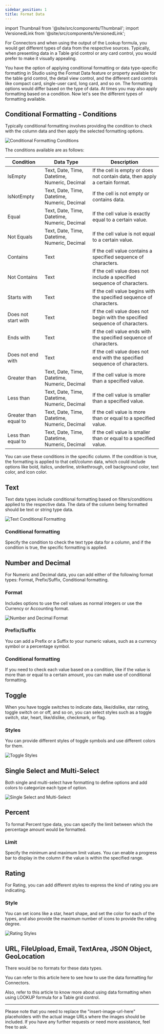 ```yaml
---
sidebar_position: 1
title: Format Data
---
```


import Thumbnail from '@site/src/components/Thumbnail';
import VersionedLink from '@site/src/components/VersionedLink';

For Connectors and when using the output of the Lookup formula, you would get different types of data from the respective sources. Typically, when presenting data in a Table grid control or any card control, you would prefer to make it visually appealing.

You have the option of applying conditional formatting or data type-specific formatting in Studio using the Format Data feature or property available for the table grid control, the detail view control, and the different card controls like compact card, single-user card, long card, and so on. The formatting options would differ based on the type of data. At times you may also apply formatting based on a condition. Now let's see the different types of formatting available.

## Conditional Formatting - Conditions

Typically conditional formatting involves providing the condition to check with the column data and then apply the selected formatting options.

![Conditional Formatting Conditions](insert-image-url-here)

The conditions available are as follows:

| Condition     | Data Type       | Description                              |
|--------------|-----------------|------------------------------------------|
| IsEmpty      | Text, Date, Time, Datetime, Numeric, Decimal | If the cell is empty or does not contain data, then apply a certain format. |
| IsNotEmpty   | Text, Date, Time, Datetime, Numeric, Decimal | If the cell is not empty or contains data. |
| Equal        | Text, Date, Time, Datetime, Numeric, Decimal | If the cell value is exactly equal to a certain value. |
| Not Equals   | Text, Date, Time, Datetime, Numeric, Decimal | If the cell value is not equal to a certain value. |
| Contains     | Text            | If the cell value contains a specified sequence of characters. |
| Not Contains | Text            | If the cell value does not include a specified sequence of characters. |
| Starts with  | Text            | If the cell value begins with the specified sequence of characters. |
| Does not start with | Text     | If the cell value does not begin with the specified sequence of characters. |
| Ends with    | Text            | If the cell value ends with the specified sequence of characters. |
| Does not end with | Text         | If the cell value does not end with the specified sequence of characters. |
| Greater than | Text, Date, Time, Datetime, Numeric, Decimal | If the cell value is more than a specified value. |
| Less than    | Text, Date, Time, Datetime, Numeric, Decimal | If the cell value is smaller than a specified value. |
| Greater than equal to | Text, Date, Time, Datetime, Numeric, Decimal | If the cell value is more than or equal to a specified value. |
| Less than equal to | Text, Date, Time, Datetime, Numeric, Decimal | If the cell value is smaller than or equal to a specified value. |

You can use these conditions in the specific column. If the condition is true, the formatting is applied to that cell/column data, which could include options like bold, italics, underline, strikethrough, cell background color, text color, and icon color.

## Text

Text data types include conditional formatting based on filters/conditions applied to the respective data. The data of the column being formatted should be text or string type data.

![Text Conditional Formatting](insert-image-url-here)

### Conditional formatting
Specify the condition to check the text type data for a column, and if the condition is true, the specific formatting is applied.

## Number and Decimal

For Numeric and Decimal data, you can add either of the following format types: Format, Prefix/Suffix, Conditional formatting.

### Format
Includes options to use the cell values as normal integers or use the Currency or Accounting format.

![Number and Decimal Format](insert-image-url-here)

### Prefix/Suffix
You can add a Prefix or a Suffix to your numeric values, such as a currency symbol or a percentage symbol.

### Conditional formatting
If you need to check each value based on a condition, like if the value is more than or equal to a certain amount, you can make use of conditional formatting.

## Toggle

When you have toggle switches to indicate data, like/dislike, star rating, toggle switch on or off, and so on, you can select styles such as a toggle switch, star, heart, like/dislike, checkmark, or flag.

### Styles
You can provide different styles of toggle symbols and use different colors for them.

![Toggle Styles](insert-image-url-here)

## Single Select and Multi-Select

Both single and multi-select have formatting to define options and add colors to categorize each type of option.

![Single Select and Multi-Select](insert-image-url-here)

## Percent

To format Percent type data, you can specify the limit between which the percentage amount would be formatted.

### Limit
Specify the minimum and maximum limit values. You can enable a progress bar to display in the column if the value is within the specified range.

## Rating

For Rating, you can add different styles to express the kind of rating you are indicating.

### Style
You can set icons like a star, heart shape, and set the color for each of the types, and also provide the maximum number of icons to provide the rating degree.

![Rating Styles](insert-image-url-here)

## URL, FileUpload, Email, TextArea, JSON Object, GeoLocation

There would be no formats for these data types.

You can refer to this article here to see how to use the data formatting for Connectors.

Also, refer to this article to know more about using data formatting when using LOOKUP formula for a Table grid control.
<div data-theme-toc="true"> </div>

---

Please note that you need to replace the "insert-image-url-here" placeholders with the actual image URLs where the images should be included. If you have any further requests or need more assistance, feel free to ask.